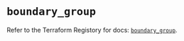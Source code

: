 # `boundary_group`

Refer to the Terraform Registory for docs: [`boundary_group`](https://registry.terraform.io/providers/hashicorp/boundary/1.1.4/docs/resources/group).
